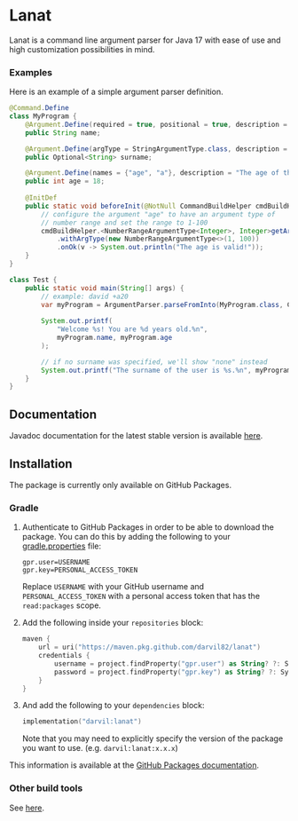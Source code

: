 # Lanat

Lanat is a command line argument parser for Java 17 with ease  of use and high customization
possibilities in mind.

### Examples
Here is an example of a simple argument parser definition.

```java
@Command.Define
class MyProgram {
	@Argument.Define(required = true, positional = true, description = "The name of the user.")
	public String name;

	@Argument.Define(argType = StringArgumentType.class, description = "The surname of the user.")
	public Optional<String> surname;

	@Argument.Define(names = {"age", "a"}, description = "The age of the user.", prefix = '+')
	public int age = 18;
	
	@InitDef
	public static void beforeInit(@NotNull CommandBuildHelper cmdBuildHelper) {
		// configure the argument "age" to have an argument type of
		// number range and set the range to 1-100
		cmdBuildHelper.<NumberRangeArgumentType<Integer>, Integer>getArgument("age")
			.withArgType(new NumberRangeArgumentType<>(1, 100))
			.onOk(v -> System.out.println("The age is valid!"));
	}
}

class Test {
	public static void main(String[] args) {
		// example: david +a20
		var myProgram = ArgumentParser.parseFromInto(MyProgram.class, CLInput.from(args));
		
		System.out.printf(
			"Welcome %s! You are %d years old.%n",
			myProgram.name, myProgram.age
		);

		// if no surname was specified, we'll show "none" instead
		System.out.printf("The surname of the user is %s.%n", myProgram.surname.orElse("none"));
	}
}
```

## Documentation

Javadoc documentation for the latest stable version is available [here](https://darvil82.github.io/Lanat/).


## Installation

The package is currently only available on GitHub Packages.

### Gradle

1. Authenticate to GitHub Packages in order to be able to download the package. You can do this by adding the following to your [gradle.properties](https://docs.gradle.org/current/userguide/build_environment.html#sec:gradle_configuration_properties) file:

	```
	gpr.user=USERNAME
	gpr.key=PERSONAL_ACCESS_TOKEN
	```

	Replace `USERNAME` with your GitHub username and `PERSONAL_ACCESS_TOKEN` with a personal access token that has the `read:packages` scope.

2. Add the following inside your `repositories` block:

    ```kotlin
    maven {
        url = uri("https://maven.pkg.github.com/darvil82/lanat")
        credentials {
            username = project.findProperty("gpr.user") as String? ?: System.getenv("CI_GITHUB_USERNAME")
            password = project.findProperty("gpr.key") as String? ?: System.getenv("CI_GITHUB_PASSWORD")
        }
    }
    ```

3. And add the following to your `dependencies` block:

    ```kotlin
    implementation("darvil:lanat")
    ```

    Note that you may need to explicitly specify the version of the package you want to use. (e.g. `darvil:lanat:x.x.x`)

This information is available at the [GitHub Packages documentation](https://docs.github.com/en/packages/working-with-a-github-packages-registry/working-with-the-gradle-registry#using-a-published-package).

### Other build tools

See [here](https://docs.github.com/en/packages/working-with-a-github-packages-registry).
